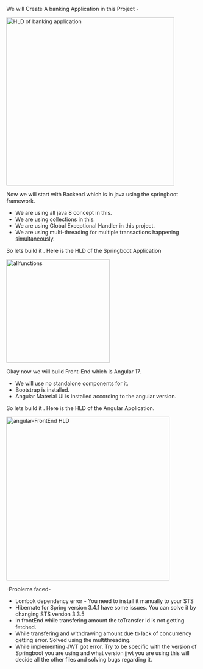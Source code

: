 We will Create A banking Application in this Project - 

<img width="440" alt="HLD of banking application " src="https://github.com/user-attachments/assets/616e04bb-15da-4a2c-bc5b-1a25aa06cabc" />



Now we will start with Backend which is in java using the springboot framework.
- We are using all java 8 concept in this.
- We are using collections in this.
- We are using Global Exceptional Handler in this project.
- We are using multi-threading for multiple transactions happening simultaneously.

So lets build it . Here is the HLD of the Springboot Application 

<img width="271" alt="allfunctions" src="https://github.com/user-attachments/assets/2b6a7cdf-edde-4758-b49a-dbb54c83ca0d" />



Okay now we will build Front-End which is Angular 17. 
- We will use no standalone components for it.
- Bootstrap is installed.
- Angular Material UI is installed according to the angular version.

So lets build it . Here is the HLD of the Angular Application.


<img width="428" alt="angular-FrontEnd HLD" src="https://github.com/user-attachments/assets/bfdcafd2-0255-410a-b6d2-f871f70fb961" />


-Problems faced-
- Lombok dependency error - You need to install it manually to your STS
- Hibernate for Spring version 3.4.1 have some issues. You can solve it by changing STS version 3.3.5
- In frontEnd while transfering amount the toTransfer Id is not getting fetched.
- While transfering and withdrawing amount due to lack of concurrency getting error. Solved using the multithreading.
- While implementing JWT got error. Try to be specific with the version of Springboot you are using and what version jjwt you are using this will decide all the other files and solving bugs regarding it.
